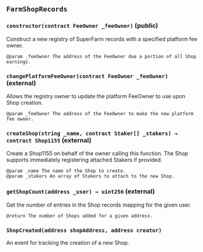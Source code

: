 ## `FarmShopRecords`






### `constructor(contract FeeOwner _feeOwner)` (public)

Construct a new registry of SuperFarm records with a specified platform fee owner.

    @param _feeOwner The address of the FeeOwner due a portion of all Shop earnings.



### `changePlatformFeeOwner(contract FeeOwner _feeOwner)` (external)

Allows the registry owner to update the platform FeeOwner to use upon Shop creation.

    @param _feeOwner The address of the FeeOwner to make the new platform fee owner.



### `createShop(string _name, contract Staker[] _stakers) → contract Shop1155` (external)

Create a Shop1155 on behalf of the owner calling this function. The Shop
    supports immediately registering attached Stakers if provided.

    @param _name The name of the Shop to create.
    @param _stakers An array of Stakers to attach to the new Shop.



### `getShopCount(address _user) → uint256` (external)

Get the number of entries in the Shop records mapping for the given user.

    @return The number of Shops added for a given address.




### `ShopCreated(address shopAddress, address creator)`

An event for tracking the creation of a new Shop.



